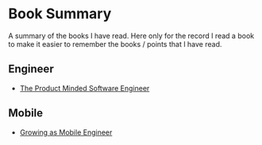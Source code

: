 # Book Summary

A summary of the books I have read. Here only for the record I read a book to make it easier to remember the books / points that I have read.

## Engineer

- [The Product Minded Software Engineer](./books/the_product_minded_software_engineer.md)

## Mobile

- [Growing as Mobile Engineer](./books/growing_as_mobile_engineer.md)

